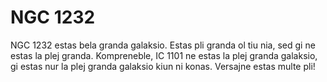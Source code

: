 # NGC 1232

NGC 1232 estas bela granda galaksio. Estas pli granda ol tiu nia, sed gi ne
estas la plej granda. Kompreneble, IC 1101 ne estas la plej granda galaksio, gi
estas nur la plej granda galaksio kiun ni konas. Versajne estas multe pli!
